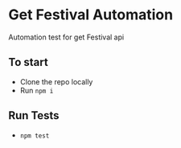 # Get Festival Automation
Automation test for get Festival api

## To start
- Clone the repo locally
- Run `npm i`

## Run Tests
- `npm test`
